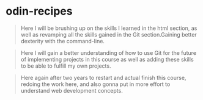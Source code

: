 # odin-recipes

>Here I will be brushing up on the skills I learned in the html section, as well as revamping all the skills gained in the Git section.Gaining better dexterity with the command-line.

>Here I will gain a better understanding of how to use Git for the future of implementing projects in this course as well as adding these skills to be able to fulfill my own projects.

>Here again after two years to restart and actual finish this course, redoing the work here, and also gonna put in more effort to understand web development concepts.